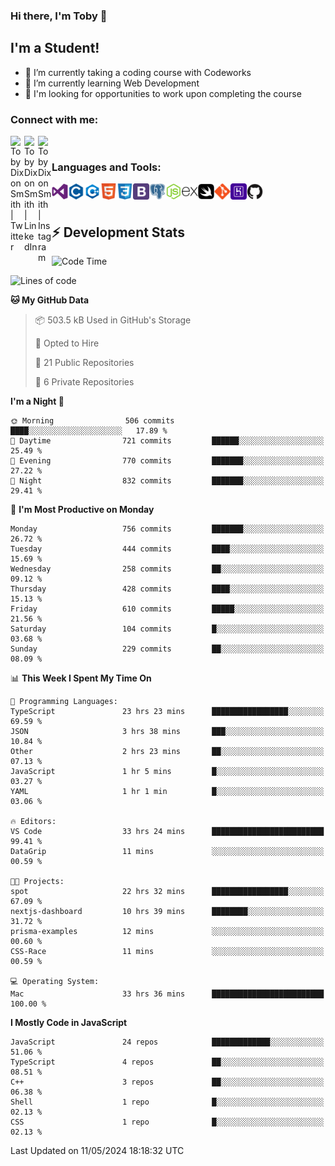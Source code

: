### Hi there, I'm Toby 👋

## I'm a Student!
- 🔭 I’m currently taking a coding course with Codeworks
- 🌱 I’m currently learning Web Development
- 💬 I'm looking for opportunities to work upon completing the course

### Connect with me:

[<img align="left" alt="Toby Dixon Smith | Twitter" width="22px" src="https://cdn.jsdelivr.net/npm/simple-icons@v3/icons/twitter.svg" />][twitter]
[<img align="left" alt="Toby Dixon Smith | LinkedIn" width="22px" src="https://cdn.jsdelivr.net/npm/simple-icons@v3/icons/linkedin.svg" />][linkedin]
[<img align="left" alt="Toby Dixon Smith | Instagram" width="22px" src="https://cdn.jsdelivr.net/npm/simple-icons@v3/icons/instagram.svg" />][instagram]

[twitter]: https://twitter.com/TobyDixonSmith1
[instagram]: https://www.instagram.com/toby_ds1/
[linkedin]: https://www.linkedin.com/in/toby-dixon-smith-4734331a3/

<br />

### Languages and Tools:

<img align="left" alt="Visual Studio Code" title="Visual Studio Code" width="26px" src="logos/visualstudio.png" />
<img align="left" alt="C" title="C" width="26px" src="logos/c.png" />
<img align="left" alt="C++" title="C++" width="26px" src="logos/c-plus.png" />
<img align="left" alt="HTML5" title="HTML 5" width="26px" src="logos/html.png" />
<img align="left" alt="CSS3" title="CSS 3" width="26px" src="logos/css3.png" />
<img align="left" alt="BootStrap" title="BootStrap" width="26px" src="logos/bootstrap.png" />
<img align="left" alt="PostgresSQL" title="PostgresSPQ" width="26px" src="logos/postgresql.png" />
<img align="left" alt="Node JS" title="Node JS" width="26px" src="logos/node-js.png" />
<img align="left" alt="Express" title="Express" width="26px" src="logos/express.png" />
<img align="left" alt="Swift" title="Swift" width="26px" src="logos/swift.png" />
<img align="left" alt="Git" title="Git" width="26px" src="logos/git.png" />
<img align="left" alt="Heroku" title="Heroku" width="26px" src="logos/heroku.png" />
<img align="left" alt="GitHub" title="GitHub" width="26px" src="logos/github.png" />
<br />
<br />

## :zap: Development Stats

<!--START_SECTION:waka-->
![Code Time](http://img.shields.io/badge/Code%20Time-560%20hrs%208%20mins-blue)

![Lines of code](https://img.shields.io/badge/From%20Hello%20World%20I%27ve%20Written-2.3%20million%20lines%20of%20code-blue)

**🐱 My GitHub Data** 

> 📦 503.5 kB Used in GitHub's Storage 
 > 
> 💼 Opted to Hire
 > 
> 📜 21 Public Repositories 
 > 
> 🔑 6 Private Repositories 
 > 
**I'm a Night 🦉** 

```text
🌞 Morning                506 commits         ████░░░░░░░░░░░░░░░░░░░░░   17.89 % 
🌆 Daytime                721 commits         ██████░░░░░░░░░░░░░░░░░░░   25.49 % 
🌃 Evening                770 commits         ███████░░░░░░░░░░░░░░░░░░   27.22 % 
🌙 Night                  832 commits         ███████░░░░░░░░░░░░░░░░░░   29.41 % 
```
📅 **I'm Most Productive on Monday** 

```text
Monday                   756 commits         ███████░░░░░░░░░░░░░░░░░░   26.72 % 
Tuesday                  444 commits         ████░░░░░░░░░░░░░░░░░░░░░   15.69 % 
Wednesday                258 commits         ██░░░░░░░░░░░░░░░░░░░░░░░   09.12 % 
Thursday                 428 commits         ████░░░░░░░░░░░░░░░░░░░░░   15.13 % 
Friday                   610 commits         █████░░░░░░░░░░░░░░░░░░░░   21.56 % 
Saturday                 104 commits         █░░░░░░░░░░░░░░░░░░░░░░░░   03.68 % 
Sunday                   229 commits         ██░░░░░░░░░░░░░░░░░░░░░░░   08.09 % 
```


📊 **This Week I Spent My Time On** 

```text
💬 Programming Languages: 
TypeScript               23 hrs 23 mins      █████████████████░░░░░░░░   69.59 % 
JSON                     3 hrs 38 mins       ███░░░░░░░░░░░░░░░░░░░░░░   10.84 % 
Other                    2 hrs 23 mins       ██░░░░░░░░░░░░░░░░░░░░░░░   07.13 % 
JavaScript               1 hr 5 mins         █░░░░░░░░░░░░░░░░░░░░░░░░   03.27 % 
YAML                     1 hr 1 min          █░░░░░░░░░░░░░░░░░░░░░░░░   03.06 % 

🔥 Editors: 
VS Code                  33 hrs 24 mins      █████████████████████████   99.41 % 
DataGrip                 11 mins             ░░░░░░░░░░░░░░░░░░░░░░░░░   00.59 % 

🐱‍💻 Projects: 
spot                     22 hrs 32 mins      █████████████████░░░░░░░░   67.09 % 
nextjs-dashboard         10 hrs 39 mins      ████████░░░░░░░░░░░░░░░░░   31.72 % 
prisma-examples          12 mins             ░░░░░░░░░░░░░░░░░░░░░░░░░   00.60 % 
CSS-Race                 11 mins             ░░░░░░░░░░░░░░░░░░░░░░░░░   00.59 % 

💻 Operating System: 
Mac                      33 hrs 36 mins      █████████████████████████   100.00 % 
```

**I Mostly Code in JavaScript** 

```text
JavaScript               24 repos            █████████████░░░░░░░░░░░░   51.06 % 
TypeScript               4 repos             ██░░░░░░░░░░░░░░░░░░░░░░░   08.51 % 
C++                      3 repos             ██░░░░░░░░░░░░░░░░░░░░░░░   06.38 % 
Shell                    1 repo              █░░░░░░░░░░░░░░░░░░░░░░░░   02.13 % 
CSS                      1 repo              █░░░░░░░░░░░░░░░░░░░░░░░░   02.13 % 
```




 Last Updated on 11/05/2024 18:18:32 UTC
<!--END_SECTION:waka-->

